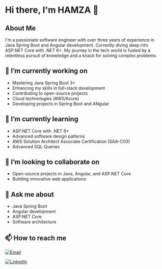 # Hi there, I'm HAMZA 👋

## About Me

I'm a passionate software engineer with over three years of experience in Java Spring Boot and Angular development. Currently diving deep into ASP.NET Core with .NET 6+. My journey in the tech world is fueled by a relentless pursuit of knowledge and a knack for solving complex problems.

## 🔭 I’m currently working on

- Mastering Java Spring Boot 3+
- Enhancing my skills in full-stack development
- Contributing to open-source projects
- Cloud technologies (AWS/Azure)
- Developing projects in Spring Boot and ANgular

## 🌱 I’m currently learning

- ASP.NET Core with .NET 6+
- Advanced software design patterns
- AWS Solution Architect Associate Certification (SAA-C03)
- Advanced SQL Queries

## 👯 I’m looking to collaborate on

- Open-source projects in Java, Angular, and ASP.NET Core
- Building innovative web applications

## 💬 Ask me about

- Java Spring Boot
- Angular development
- ASP.NET Core
- Software architecture

## 📫 How to reach me

[![Email](https://img.shields.io/badge/Email-hamzanasir1111.hn%40gmail.com-brightgreen)](mailto:hamzanasir1111.hn@gmail.com.com)

[![LinkedIn](https://img.shields.io/badge/LinkedIn-HamzaNasir-blue)](https://www.linkedin.com/in/hafiz-hamza-nasir-027737185/)

